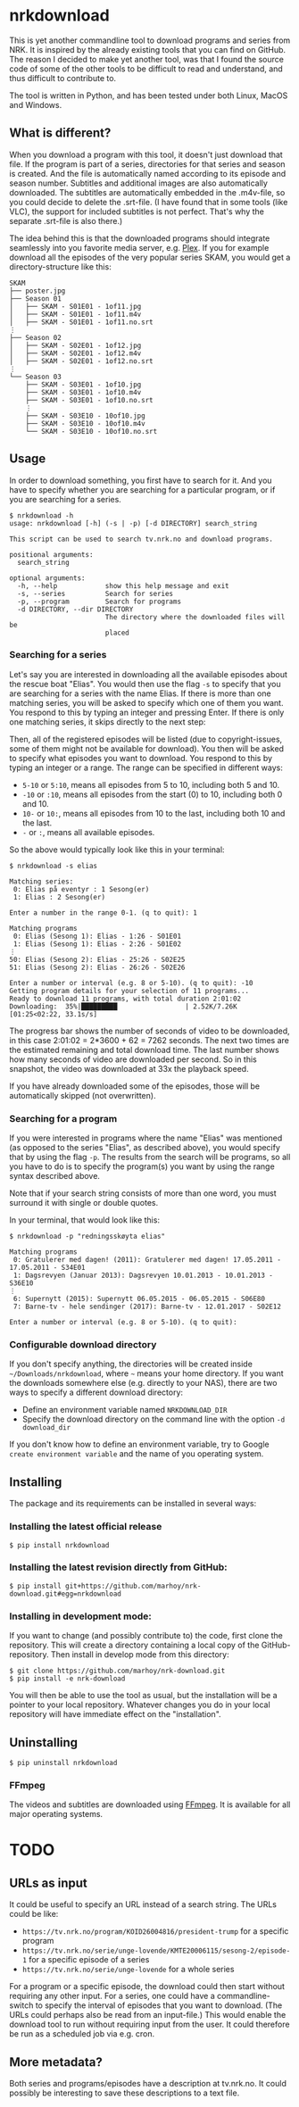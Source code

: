 # nrkdownload

This is yet another commandline tool to download programs and series from NRK. It is inspired by the already existing tools that you can find on GitHub. The reason I decided to make yet another tool, was that I found the source code of some of the other tools to be difficult to read and understand, and thus difficult to contribute to.

The tool is written in Python, and has been tested under both Linux, MacOS and Windows.

## What is different?
When you download a program with this tool, it doesn't just download that file. If the program is part of a series, directories for that series and season is created. And the file is automatically named according to its episode and season number. Subtitles and additional images are also automatically downloaded. The subtitles are automatically embedded in the .m4v-file, so you could decide to delete the .srt-file. (I have found that in some tools (like VLC), the support for included subtitles is not perfect. That's why the separate .srt-file is also there.)

The idea behind this is that the downloaded programs should integrate seamlessly into you favorite media server, e.g. [Plex](http://www.plex.tv). If you for example download all the episodes of the very popular series SKAM, you would get a directory-structure like this: 

```
SKAM
├── poster.jpg
├── Season 01
│   ├── SKAM - S01E01 - 1of11.jpg
│   ├── SKAM - S01E01 - 1of11.m4v
│   ├── SKAM - S01E01 - 1of11.no.srt
⋮
├── Season 02
│   ├── SKAM - S02E01 - 1of12.jpg
│   ├── SKAM - S02E01 - 1of12.m4v
│   ├── SKAM - S02E01 - 1of12.no.srt
⋮
└── Season 03
    ├── SKAM - S03E01 - 1of10.jpg
    ├── SKAM - S03E01 - 1of10.m4v
    ├── SKAM - S03E01 - 1of10.no.srt
    ⋮
    ├── SKAM - S03E10 - 10of10.jpg
    ├── SKAM - S03E10 - 10of10.m4v
    └── SKAM - S03E10 - 10of10.no.srt
```

## Usage
In order to download something, you first have to search for it. And you have to specify whether you are searching for a particular program, or if you are searching for a series.
```
$ nrkdownload -h
usage: nrkdownload [-h] (-s | -p) [-d DIRECTORY] search_string

This script can be used to search tv.nrk.no and download programs.

positional arguments:
  search_string

optional arguments:
  -h, --help            show this help message and exit
  -s, --series          Search for series
  -p, --program         Search for programs
  -d DIRECTORY, --dir DIRECTORY
                        The directory where the downloaded files will be
                        placed
```

### Searching for a series
Let's say you are interested in downloading all the available episodes about the rescue boat "Elias". You would then use the flag `-s` to specify that you are searching for a series with the name Elias. If there is more than one matching series, you will be asked to specify which one of them you want. You respond to this by typing an integer and pressing Enter. If there is only one matching series, it skips directly to the next step:

Then, all of the registered episodes will be listed (due to copyright-issues, some of them might not be available for download). You then will be asked to specify what episodes you want to download. You respond to this by typing an integer or a range. The range can be specified in different ways:
- `5-10` or `5:10`, means all episodes from 5 to 10, including both 5 and 10.
- `-10` or `:10`, means all episodes from the start (0) to 10, including both 0 and 10.
- `10-` or `10:`, means all episodes from 10 to the last, including both 10 and the last.
- `-` or `:`, means all available episodes.

So the above would typically look like this in your terminal:
```
$ nrkdownload -s elias

Matching series:
 0: Elias på eventyr : 1 Sesong(er)
 1: Elias : 2 Sesong(er)

Enter a number in the range 0-1. (q to quit): 1

Matching programs
 0: Elias (Sesong 1): Elias - 1:26 - S01E01
 1: Elias (Sesong 1): Elias - 2:26 - S01E02
⋮
50: Elias (Sesong 2): Elias - 25:26 - S02E25
51: Elias (Sesong 2): Elias - 26:26 - S02E26

Enter a number or interval (e.g. 8 or 5-10). (q to quit): -10
Getting program details for your selection of 11 programs...
Ready to download 11 programs, with total duration 2:01:02
Downloading:  35%|█████████                 | 2.52K/7.26K [01:25<02:22, 33.1s/s]
```
The progress bar shows the number of seconds of video to be downloaded, in this case 2:01:02 = 2*3600 + 62 = 7262 seconds. The next two times are the estimated remaining and total download time. The last number shows how many seconds of video are downloaded per second. So in this snapshot, the video was downloaded at 33x the playback speed. 

If you have already downloaded some of the episodes, those will be automatically skipped (not overwritten).

### Searching for a program
If you were interested in programs where the name "Elias" was mentioned (as opposed to the series "Elias", as described above), you would specify that by using the flag `-p`. The results from the search will be programs, so all you have to do is to specify the program(s) you want by using the range syntax described above.

Note that if your search string consists of more than one word, you must surround it with single or double quotes.

In your terminal, that would look like this:
```
$ nrkdownload -p "redningsskøyta elias"

Matching programs
 0: Gratulerer med dagen! (2011): Gratulerer med dagen! 17.05.2011 - 17.05.2011 - S34E01
 1: Dagsrevyen (Januar 2013): Dagsrevyen 10.01.2013 - 10.01.2013 - S36E10
⋮
 6: Supernytt (2015): Supernytt 06.05.2015 - 06.05.2015 - S06E80
 7: Barne-tv - hele sendinger (2017): Barne-tv - 12.01.2017 - S02E12

Enter a number or interval (e.g. 8 or 5-10). (q to quit): 
```

### Configurable download directory
If you don't specify anything, the directories will be created inside `~/Downloads/nrkdownload`, where `~` means your home directory. If you want the downloads somewhere else (e.g. directly to your NAS), there are two ways to specify a different download directory:
- Define an environment variable named `NRKDOWNLOAD_DIR`
- Specify the download directory on the command line with the option `-d download_dir`

If you don't know how to define an environment variable, try to Google `create environment variable` and the name of you operating system.

## Installing
The package and its requirements can be installed in several ways:

### Installing the latest official release
```
$ pip install nrkdownload
```

### Installing the latest revision directly from GitHub:
```
$ pip install git+https://github.com/marhoy/nrk-download.git#egg=nrkdownload
```

### Installing in development mode:
If you want to change (and possibly contribute to) the code, first clone the repository. This will create a directory containing a local copy of the GitHub-repository. Then install in develop mode from this directory:
```
$ git clone https://github.com/marhoy/nrk-download.git
$ pip install -e nrk-download
```
You will then be able to use the tool as usual, but the installation will be a pointer to your local repository. Whatever changes you do in your local repository will have immediate effect on the "installation".

## Uninstalling
```
$ pip uninstall nrkdownload
```


### FFmpeg
The videos and subtitles are downloaded using [FFmpeg](https://ffmpeg.org/). It is available for all major operating systems.


# TODO
## URLs as input
It could be useful to specify an URL instead of a search string. The URLs could be like:
- `https://tv.nrk.no/program/KOID26004816/president-trump` for a specific program 
- `https://tv.nrk.no/serie/unge-lovende/KMTE20006115/sesong-2/episode-1` for a specific episode of a series
- `https://tv.nrk.no/serie/unge-lovende` for a whole series

For a program or a specific episode, the download could then start without requiring any other input. For a series, one could have a commandline-switch to specify the interval of episodes that you want to download. (The URLs could perhaps also be read from an input-file.) This would enable the download tool to run without requiring input from the user. It could therefore be run as a scheduled job via e.g. cron.

## More metadata?
Both series and programs/episodes have a description at tv.nrk.no. It could possibly be interesting to save these descriptions to a text file.
